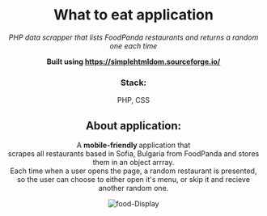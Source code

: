 
<center>

<h1>What to eat application</h1>
<i>PHP data scrapper that lists FoodPanda restaurants and returns a random one each time</i> <br>

<b>Built using https://simplehtmldom.sourceforge.io/ </b>
<h3>Stack:</h3>
PHP, CSS <p></p>


<h2>About application: </h2>

A <b> mobile-friendly </b>  application that <br>
scrapes all restaurants based in Sofia, Bulgaria from FoodPanda and stores them in an object arrray. <br>
Each time when a user opens the page, a random restaurant is presented, so the user can choose to either open it's menu, or skip it and recieve another random one.

<img src="https://i.ibb.co/xf0cHV4/food-Display.png" alt="food-Display" border="0">
